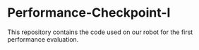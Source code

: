 # Performance-Checkpoint-I
This repository contains the code used on our robot for the first performance evaluation.

